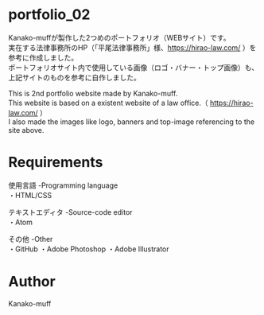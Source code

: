 # portfolio_02
Kanako-muffが製作した2つめのポートフォリオ（WEBサイト）です。<br>
実在する法律事務所のHP（「平尾法律事務所」様、https://hirao-law.com/ ）を参考に作成しました。<br>
ポートフォリオサイト内で使用している画像（ロゴ・バナー・トップ画像）も、上記サイトのものを参考に自作しました。<br>

This is 2nd portfolio website made by Kanako-muff.<br>
This website is based on a existent website of a law office.（ https://hirao-law.com/ ）<br>
I also made the images like logo, banners and top-image referencing to the site above.  <br>

# Requirements
使用言語 -Programming language<br>
・HTML/CSS

テキストエディタ -Source-code editor<br>
・Atom

その他 -Other<br>
・GitHub
・Adobe Photoshop
・Adobe Illustrator

# Author
Kanako-muff
